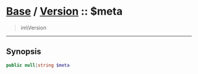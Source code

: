 # [Base](base.md) / [Version](base-Version.md) :: $meta
 > im\Version
____

## Synopsis
```php
public null|string $meta
```
